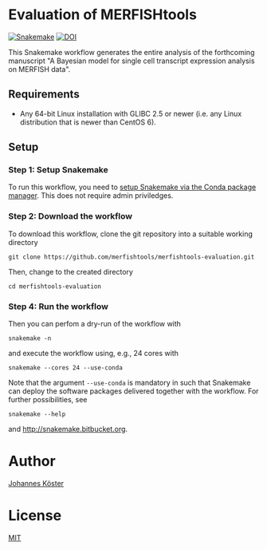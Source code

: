 # Evaluation of MERFISHtools

[![Snakemake](https://img.shields.io/badge/snakemake-≥3.10.1-brightgreen.svg)](http://snakemake.bitbucket.org)
[![DOI](https://zenodo.org/badge/57039360.svg)](https://zenodo.org/badge/latestdoi/57039360)

This Snakemake workflow generates the entire analysis of the forthcoming manuscript
"A Bayesian model for single cell transcript expression analysis on MERFISH data".

## Requirements

* Any 64-bit Linux installation with GLIBC 2.5 or newer (i.e. any Linux distribution that is newer than CentOS 6).

## Setup

### Step 1: Setup Snakemake

To run this workflow, you need to
[setup Snakemake via the Conda package manager](http://snakemake.readthedocs.io/en/latest/getting_started/installation.html).
This does not require admin priviledges.

### Step 2: Download the workflow

To download this workflow, clone the git repository into a suitable working directory

    git clone https://github.com/merfishtools/merfishtools-evaluation.git

Then, change to the created directory

    cd merfishtools-evaluation

### Step 4: Run the workflow

Then you can perfom a dry-run of the workflow with

    snakemake -n

and execute the workflow using, e.g., 24 cores with

    snakemake --cores 24 --use-conda

Note that the argument `--use-conda` is mandatory in such that Snakemake
can deploy the software packages delivered together with the workflow.
For further possibilities, see

    snakemake --help

and http://snakemake.bitbucket.org.

# Author

[Johannes Köster](http://johanneskoester.bitbucket.org)

# License

[MIT](LICENSE.md)
